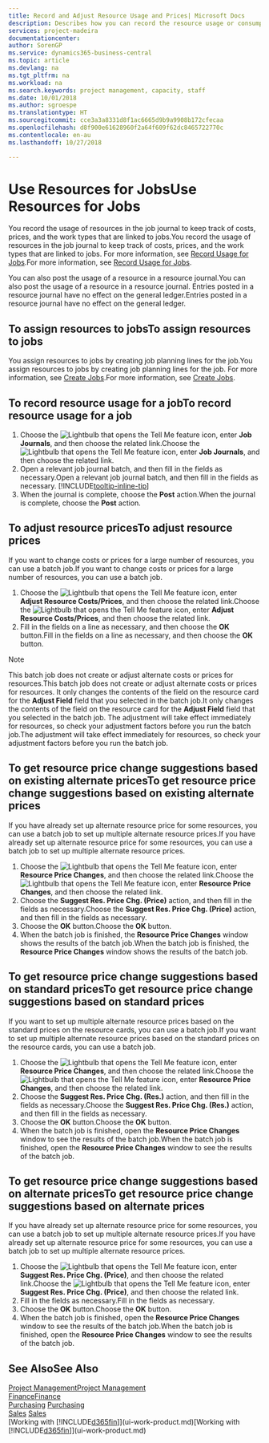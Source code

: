 ```yaml
---
title: Record and Adjust Resource Usage and Prices| Microsoft Docs
description: Describes how you can record the resource usage or consumption associated with a job, to keep track and manage costs, prices, and work types.
services: project-madeira
documentationcenter: 
author: SorenGP
ms.service: dynamics365-business-central
ms.topic: article
ms.devlang: na
ms.tgt_pltfrm: na
ms.workload: na
ms.search.keywords: project management, capacity, staff
ms.date: 10/01/2018
ms.author: sgroespe
ms.translationtype: HT
ms.sourcegitcommit: cce3a3a8331d8f1ac6665d9b9a9908b172cfecaa
ms.openlocfilehash: d8f900e61628960f2a64f609f62dc8465722770c
ms.contentlocale: en-au
ms.lasthandoff: 10/27/2018

---
```

# <a name="use-resources-for-jobs"></a><span data-ttu-id="11fbe-103">Use Resources for Jobs</span><span class="sxs-lookup"><span data-stu-id="11fbe-103">Use Resources for Jobs</span></span>
<span data-ttu-id="11fbe-104">You record the usage of resources in the job journal to keep track of costs, prices, and the work types that are linked to jobs.</span><span class="sxs-lookup"><span data-stu-id="11fbe-104">You record the usage of resources in the job journal to keep track of costs, prices, and the work types that are linked to jobs.</span></span> <span data-ttu-id="11fbe-105">For more information, see [Record Usage for Jobs](projects-how-record-job-usage.md).</span><span class="sxs-lookup"><span data-stu-id="11fbe-105">For more information, see [Record Usage for Jobs](projects-how-record-job-usage.md).</span></span>

<span data-ttu-id="11fbe-106">You can also post the usage of a resource in a resource journal.</span><span class="sxs-lookup"><span data-stu-id="11fbe-106">You can also post the usage of a resource in a resource journal.</span></span> <span data-ttu-id="11fbe-107">Entries posted in a resource journal have no effect on the general ledger.</span><span class="sxs-lookup"><span data-stu-id="11fbe-107">Entries posted in a resource journal have no effect on the general ledger.</span></span>

## <a name="to-assign-resources-to-jobs"></a><span data-ttu-id="11fbe-108">To assign resources to jobs</span><span class="sxs-lookup"><span data-stu-id="11fbe-108">To assign resources to jobs</span></span>
<span data-ttu-id="11fbe-109">You assign resources to jobs by creating job planning lines for the job.</span><span class="sxs-lookup"><span data-stu-id="11fbe-109">You assign resources to jobs by creating job planning lines for the job.</span></span> <span data-ttu-id="11fbe-110">For more information, see [Create Jobs](projects-how-create-jobs.md).</span><span class="sxs-lookup"><span data-stu-id="11fbe-110">For more information, see [Create Jobs](projects-how-create-jobs.md).</span></span>

## <a name="to-record-resource-usage-for-a-job"></a><span data-ttu-id="11fbe-111">To record resource usage for a job</span><span class="sxs-lookup"><span data-stu-id="11fbe-111">To record resource usage for a job</span></span>
1. <span data-ttu-id="11fbe-112">Choose the ![Lightbulb that opens the Tell Me feature](media/ui-search/search_small.png "Tell me what you want to do") icon, enter **Job Journals**, and then choose the related link.</span><span class="sxs-lookup"><span data-stu-id="11fbe-112">Choose the ![Lightbulb that opens the Tell Me feature](media/ui-search/search_small.png "Tell me what you want to do") icon, enter **Job Journals**, and then choose the related link.</span></span>
2. <span data-ttu-id="11fbe-113">Open a relevant job journal batch, and then fill in the fields as necessary.</span><span class="sxs-lookup"><span data-stu-id="11fbe-113">Open a relevant job journal batch, and then fill in the fields as necessary.</span></span> [!INCLUDE[tooltip-inline-tip](includes/tooltip-inline-tip_md.md)]
3. <span data-ttu-id="11fbe-114">When the journal is complete, choose the **Post** action.</span><span class="sxs-lookup"><span data-stu-id="11fbe-114">When the journal is complete, choose the **Post** action.</span></span>

## <a name="to-adjust-resource-prices"></a><span data-ttu-id="11fbe-115">To adjust resource prices</span><span class="sxs-lookup"><span data-stu-id="11fbe-115">To adjust resource prices</span></span>
<span data-ttu-id="11fbe-116">If you want to change costs or prices for a large number of resources, you can use a batch job.</span><span class="sxs-lookup"><span data-stu-id="11fbe-116">If you want to change costs or prices for a large number of resources, you can use a batch job.</span></span>  

1. <span data-ttu-id="11fbe-117">Choose the ![Lightbulb that opens the Tell Me feature](media/ui-search/search_small.png "Tell me what you want to do") icon, enter **Adjust Resource Costs/Prices**, and then choose the related link.</span><span class="sxs-lookup"><span data-stu-id="11fbe-117">Choose the ![Lightbulb that opens the Tell Me feature](media/ui-search/search_small.png "Tell me what you want to do") icon, enter **Adjust Resource Costs/Prices**, and then choose the related link.</span></span>
2. <span data-ttu-id="11fbe-118">Fill in the fields on a line as necessary, and then choose the **OK** button.</span><span class="sxs-lookup"><span data-stu-id="11fbe-118">Fill in the fields on a line as necessary, and then choose the **OK** button.</span></span>

> [!NOTE]  
>   <span data-ttu-id="11fbe-119">This batch job does not create or adjust alternate costs or prices for resources.</span><span class="sxs-lookup"><span data-stu-id="11fbe-119">This batch job does not create or adjust alternate costs or prices for resources.</span></span> <span data-ttu-id="11fbe-120">It only changes the contents of the field on the resource card for the **Adjust Field** field that you selected in the batch job.</span><span class="sxs-lookup"><span data-stu-id="11fbe-120">It only changes the contents of the field on the resource card for the **Adjust Field** field that you selected in the batch job.</span></span> <span data-ttu-id="11fbe-121">The adjustment will take effect immediately for resources, so check your adjustment factors before you run the batch job.</span><span class="sxs-lookup"><span data-stu-id="11fbe-121">The adjustment will take effect immediately for resources, so check your adjustment factors before you run the batch job.</span></span>

## <a name="to-get-resource-price-change-suggestions-based-on-existing-alternate-prices"></a><span data-ttu-id="11fbe-122">To get resource price change suggestions based on existing alternate prices</span><span class="sxs-lookup"><span data-stu-id="11fbe-122">To get resource price change suggestions based on existing alternate prices</span></span>
<span data-ttu-id="11fbe-123">If you have already set up alternate resource price for some resources, you can use a batch job to set up multiple alternate resource prices.</span><span class="sxs-lookup"><span data-stu-id="11fbe-123">If you have already set up alternate resource price for some resources, you can use a batch job to set up multiple alternate resource prices.</span></span>

1. <span data-ttu-id="11fbe-124">Choose the ![Lightbulb that opens the Tell Me feature](media/ui-search/search_small.png "Tell me what you want to do") icon, enter **Resource Price Changes**, and then choose the related link.</span><span class="sxs-lookup"><span data-stu-id="11fbe-124">Choose the ![Lightbulb that opens the Tell Me feature](media/ui-search/search_small.png "Tell me what you want to do") icon, enter **Resource Price Changes**, and then choose the related link.</span></span>
2. <span data-ttu-id="11fbe-125">Choose the **Suggest Res. Price Chg. (Price)** action, and then fill in the fields as necessary.</span><span class="sxs-lookup"><span data-stu-id="11fbe-125">Choose the **Suggest Res. Price Chg. (Price)** action, and then fill in the fields as necessary.</span></span>
3. <span data-ttu-id="11fbe-126">Choose the **OK** button.</span><span class="sxs-lookup"><span data-stu-id="11fbe-126">Choose the **OK** button.</span></span>  
4. <span data-ttu-id="11fbe-127">When the batch job is finished, the **Resource Price Changes** window shows the results of the batch job.</span><span class="sxs-lookup"><span data-stu-id="11fbe-127">When the batch job is finished, the **Resource Price Changes** window shows the results of the batch job.</span></span>

## <a name="to-get-resource-price-change-suggestions-based-on-standard-prices"></a><span data-ttu-id="11fbe-128">To get resource price change suggestions based on standard prices</span><span class="sxs-lookup"><span data-stu-id="11fbe-128">To get resource price change suggestions based on standard prices</span></span>
<span data-ttu-id="11fbe-129">If you want to set up multiple alternate resource prices based on the standard prices on the resource cards, you can use a batch job.</span><span class="sxs-lookup"><span data-stu-id="11fbe-129">If you want to set up multiple alternate resource prices based on the standard prices on the resource cards, you can use a batch job.</span></span>  

1. <span data-ttu-id="11fbe-130">Choose the ![Lightbulb that opens the Tell Me feature](media/ui-search/search_small.png "Tell me what you want to do") icon, enter **Resource Price Changes**, and then choose the related link.</span><span class="sxs-lookup"><span data-stu-id="11fbe-130">Choose the ![Lightbulb that opens the Tell Me feature](media/ui-search/search_small.png "Tell me what you want to do") icon, enter **Resource Price Changes**, and then choose the related link.</span></span>
2. <span data-ttu-id="11fbe-131">Choose the **Suggest Res. Price Chg. (Res.)** action, and then fill in the fields as necessary.</span><span class="sxs-lookup"><span data-stu-id="11fbe-131">Choose the **Suggest Res. Price Chg. (Res.)** action, and then fill in the fields as necessary.</span></span>  
3. <span data-ttu-id="11fbe-132">Choose the **OK** button.</span><span class="sxs-lookup"><span data-stu-id="11fbe-132">Choose the **OK** button.</span></span>  
4. <span data-ttu-id="11fbe-133">When the batch job is finished, open the **Resource Price Changes** window to see the results of the batch job.</span><span class="sxs-lookup"><span data-stu-id="11fbe-133">When the batch job is finished, open the **Resource Price Changes** window to see the results of the batch job.</span></span>

## <a name="to-get-resource-price-change-suggestions-based-on-alternate-prices"></a><span data-ttu-id="11fbe-134">To get resource price change suggestions based on alternate prices</span><span class="sxs-lookup"><span data-stu-id="11fbe-134">To get resource price change suggestions based on alternate prices</span></span>
<span data-ttu-id="11fbe-135">If you have already set up alternate resource price for some resources, you can use a batch job to set up multiple alternate resource prices.</span><span class="sxs-lookup"><span data-stu-id="11fbe-135">If you have already set up alternate resource price for some resources, you can use a batch job to set up multiple alternate resource prices.</span></span>

1. <span data-ttu-id="11fbe-136">Choose the ![Lightbulb that opens the Tell Me feature](media/ui-search/search_small.png "Tell me what you want to do") icon, enter **Suggest Res. Price Chg. (Price)**, and then choose the related link.</span><span class="sxs-lookup"><span data-stu-id="11fbe-136">Choose the ![Lightbulb that opens the Tell Me feature](media/ui-search/search_small.png "Tell me what you want to do") icon, enter **Suggest Res. Price Chg. (Price)**, and then choose the related link.</span></span>  
2. <span data-ttu-id="11fbe-137">Fill in the fields as necessary.</span><span class="sxs-lookup"><span data-stu-id="11fbe-137">Fill in the fields as necessary.</span></span>
3. <span data-ttu-id="11fbe-138">Choose the **OK** button.</span><span class="sxs-lookup"><span data-stu-id="11fbe-138">Choose the **OK** button.</span></span>  
4. <span data-ttu-id="11fbe-139">When the batch job is finished, open the **Resource Price Changes** window to see the results of the batch job.</span><span class="sxs-lookup"><span data-stu-id="11fbe-139">When the batch job is finished, open the **Resource Price Changes** window to see the results of the batch job.</span></span>

## <a name="see-also"></a><span data-ttu-id="11fbe-140">See Also</span><span class="sxs-lookup"><span data-stu-id="11fbe-140">See Also</span></span>
[<span data-ttu-id="11fbe-141">Project Management</span><span class="sxs-lookup"><span data-stu-id="11fbe-141">Project Management</span></span>](projects-manage-projects.md)  
[<span data-ttu-id="11fbe-142">Finance</span><span class="sxs-lookup"><span data-stu-id="11fbe-142">Finance</span></span>](finance.md)  
<span data-ttu-id="11fbe-143">[Purchasing](purchasing-manage-purchasing.md)       </span><span class="sxs-lookup"><span data-stu-id="11fbe-143">[Purchasing](purchasing-manage-purchasing.md)       </span></span>  
<span data-ttu-id="11fbe-144">[Sales](sales-manage-sales.md)   </span><span class="sxs-lookup"><span data-stu-id="11fbe-144">[Sales](sales-manage-sales.md)   </span></span>  
<span data-ttu-id="11fbe-145">[Working with [!INCLUDE[d365fin](includes/d365fin_md.md)]](ui-work-product.md)</span><span class="sxs-lookup"><span data-stu-id="11fbe-145">[Working with [!INCLUDE[d365fin](includes/d365fin_md.md)]](ui-work-product.md)</span></span>  

